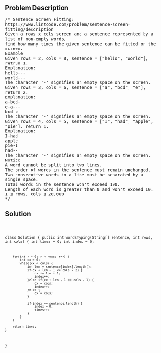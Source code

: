 <!--
<style>
  body { font-family: Arial, sans-serif; }
  .container { max-width: 100%; margin: 0 auto; padding: 10px; }
  .comment-block { max-width: 30%; background-color: #f9f9f9; padding: 10px; border-left: 5px solid #ccc; overflow-wrap: break-word; white-space: pre-wrap; }
  .code-block { background-color: #f4f4f4; padding: 10px; border: 1px solid #ddd; overflow-wrap: break-word; white-space: pre-wrap; }
</style>
-->

<div class='container'>
<h2>Problem Description</h2>
<div class='comment-block'>
<pre>
/* Sentence Screen Fitting:
https://www.lintcode.com/problem/sentence-screen-
fitting/description
Given a rows x cols screen and a sentence represented by a
list of non-empty words,
find how many times the given sentence can be fitted on the
screen.
Example
Given rows = 2, cols = 8, sentence = ["hello", "world"],
retrun 1.
Explanation:
hello---
world---
The character '-' signifies an empty space on the screen.
Given rows = 3, cols = 6, sentence = ["a", "bcd", "e"],
return 2.
Explanation:
a-bcd-
e-a---
bcd-e-
The character '-' signifies an empty space on the screen.
Given rows = 4, cols = 5, sentence = ["I", "had", "apple",
"pie"], return 1.
Explanation:
I-had
apple
pie-I
had--
The character '-' signifies an empty space on the screen.
Notice
A word cannot be split into two lines.
The order of words in the sentence must remain unchanged.
Two consecutive words in a line must be separated by a
single space.
Total words in the sentence won't exceed 100.
Length of each word is greater than 0 and won't exceed 10.
1 ≤ rows, cols ≤ 20,000
*/
</pre>
</div>

<h2>Solution</h2>
<div class='code-block'>
<pre><code class='language-java'>

class Solution {
    public int wordsTyping(String[] sentence, int rows, int cols) {
        int times = 0;
        int index = 0;
        
        for(int r = 0; r < rows; r++) {
            int cx = 0;
            while(cx < cols) {
                int len = sentence[index].length();
                if(cx + len - 1 <= cols - 2) {
                    cx += len + 1;
                    index++;
                }else if(cx + len - 1 == cols - 1) {
                    cx = cols;
                    index++;
                }else {
                    cx = cols;
                }
                
                if(index == sentence.length) {
                    index = 0;
                    times++;
                }
            }
        }
        
        return times;
    }
}
</code></pre>
</div>
</div>
